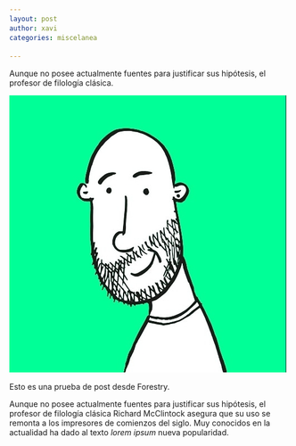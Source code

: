 ```yaml
---
layout: post
author: xavi
categories: miscelanea

---
```

Aunque no posee actualmente fuentes para justificar sus hipótesis, el profesor de filología clásica.

<img src="/assets/img/posts/img_20200220_115531_928.jpg"/>

Esto es una prueba de post desde Forestry.

Aunque no posee actualmente fuentes para justificar sus hipótesis, el profesor de filología clásica Richard McClintock asegura que su uso se remonta a los impresores de comienzos del siglo. Muy conocidos en la actualidad ha dado al texto _lorem ipsum_ nueva popularidad.